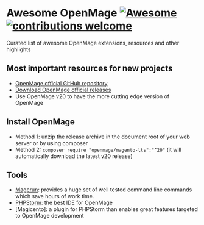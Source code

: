 # Awesome OpenMage [![Awesome](https://awesome.re/badge-flat2.svg)](https://awesome.re) [![contributions welcome](https://img.shields.io/badge/contributions-welcome-brightgreen.svg?style=flat)](https://github.com/fballiano/awesome-openmage/issues)
Curated list of awesome OpenMage extensions, resources and other highlights

## Most important resources for new projects
- [OpenMage official GitHub repository](https://github.com/OpenMage/magento-lts)
- [Download OpenMage official releases](https://github.com/OpenMage/magento-lts/releases)
- Use OpenMage v20 to have the more cutting edge version of OpenMage

## Install OpenMage
- Method 1: unzip the release archive in the document root of your web server or by using composer
- Method 2: `composer require "openmage/magento-lts":"^20"` (it will automatically download the latest v20 release)

## Tools
- [Magerun](https://files.magerun.net): provides a huge set of well tested command line commands which save hours of work time. 
- [PHPStorm](https://www.jetbrains.com/phpstorm): the best IDE for OpenMage
- [Magicento]: a plugin for PHPStorm than enables great features targeted to OpenMage development
